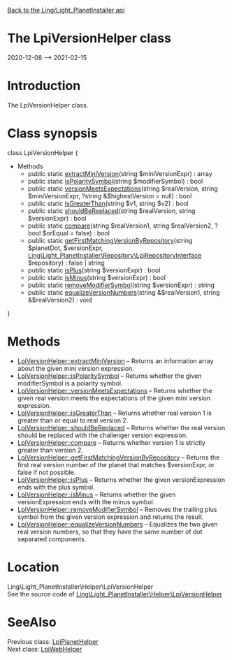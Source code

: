 [Back to the Ling/Light_PlanetInstaller api](https://github.com/lingtalfi/Light_PlanetInstaller/blob/master/doc/api/Ling/Light_PlanetInstaller.md)



The LpiVersionHelper class
================
2020-12-08 --> 2021-02-15






Introduction
============

The LpiVersionHelper class.



Class synopsis
==============


class <span class="pl-k">LpiVersionHelper</span>  {

- Methods
    - public static [extractMiniVersion](https://github.com/lingtalfi/Light_PlanetInstaller/blob/master/doc/api/Ling/Light_PlanetInstaller/Helper/LpiVersionHelper/extractMiniVersion.md)(string $miniVersionExpr) : array
    - public static [isPolaritySymbol](https://github.com/lingtalfi/Light_PlanetInstaller/blob/master/doc/api/Ling/Light_PlanetInstaller/Helper/LpiVersionHelper/isPolaritySymbol.md)(string $modifierSymbol) : bool
    - public static [versionMeetsExpectations](https://github.com/lingtalfi/Light_PlanetInstaller/blob/master/doc/api/Ling/Light_PlanetInstaller/Helper/LpiVersionHelper/versionMeetsExpectations.md)(string $realVersion, string $miniVersionExpr, ?string &$highestVersion = null) : bool
    - public static [isGreaterThan](https://github.com/lingtalfi/Light_PlanetInstaller/blob/master/doc/api/Ling/Light_PlanetInstaller/Helper/LpiVersionHelper/isGreaterThan.md)(string $v1, string $v2) : bool
    - public static [shouldBeReplaced](https://github.com/lingtalfi/Light_PlanetInstaller/blob/master/doc/api/Ling/Light_PlanetInstaller/Helper/LpiVersionHelper/shouldBeReplaced.md)(string $realVersion, string $versionExpr) : bool
    - public static [compare](https://github.com/lingtalfi/Light_PlanetInstaller/blob/master/doc/api/Ling/Light_PlanetInstaller/Helper/LpiVersionHelper/compare.md)(string $realVersion1, string $realVersion2, ?bool $orEqual = false) : bool
    - public static [getFirstMatchingVersionByRepository](https://github.com/lingtalfi/Light_PlanetInstaller/blob/master/doc/api/Ling/Light_PlanetInstaller/Helper/LpiVersionHelper/getFirstMatchingVersionByRepository.md)(string $planetDot, $versionExpr, [Ling\Light_PlanetInstaller\Repository\LpiRepositoryInterface](https://github.com/lingtalfi/Light_PlanetInstaller/blob/master/doc/api/Ling/Light_PlanetInstaller/Repository/LpiRepositoryInterface.md) $repository) : false | string
    - public static [isPlus](https://github.com/lingtalfi/Light_PlanetInstaller/blob/master/doc/api/Ling/Light_PlanetInstaller/Helper/LpiVersionHelper/isPlus.md)(string $versionExpr) : bool
    - public static [isMinus](https://github.com/lingtalfi/Light_PlanetInstaller/blob/master/doc/api/Ling/Light_PlanetInstaller/Helper/LpiVersionHelper/isMinus.md)(string $versionExpr) : bool
    - public static [removeModifierSymbol](https://github.com/lingtalfi/Light_PlanetInstaller/blob/master/doc/api/Ling/Light_PlanetInstaller/Helper/LpiVersionHelper/removeModifierSymbol.md)(string $versionExpr) : string
    - public static [equalizeVersionNumbers](https://github.com/lingtalfi/Light_PlanetInstaller/blob/master/doc/api/Ling/Light_PlanetInstaller/Helper/LpiVersionHelper/equalizeVersionNumbers.md)(string &$realVersion1, string &$realVersion2) : void

}






Methods
==============

- [LpiVersionHelper::extractMiniVersion](https://github.com/lingtalfi/Light_PlanetInstaller/blob/master/doc/api/Ling/Light_PlanetInstaller/Helper/LpiVersionHelper/extractMiniVersion.md) &ndash; Returns an information array about the given mini version expression.
- [LpiVersionHelper::isPolaritySymbol](https://github.com/lingtalfi/Light_PlanetInstaller/blob/master/doc/api/Ling/Light_PlanetInstaller/Helper/LpiVersionHelper/isPolaritySymbol.md) &ndash; Returns whether the given modifierSymbol is a polarity symbol.
- [LpiVersionHelper::versionMeetsExpectations](https://github.com/lingtalfi/Light_PlanetInstaller/blob/master/doc/api/Ling/Light_PlanetInstaller/Helper/LpiVersionHelper/versionMeetsExpectations.md) &ndash; Returns whether the given real version meets the expectations of the given mini version expression.
- [LpiVersionHelper::isGreaterThan](https://github.com/lingtalfi/Light_PlanetInstaller/blob/master/doc/api/Ling/Light_PlanetInstaller/Helper/LpiVersionHelper/isGreaterThan.md) &ndash; Returns whether real version 1 is greater than or equal to real version 2.
- [LpiVersionHelper::shouldBeReplaced](https://github.com/lingtalfi/Light_PlanetInstaller/blob/master/doc/api/Ling/Light_PlanetInstaller/Helper/LpiVersionHelper/shouldBeReplaced.md) &ndash; Returns whether the real version should be replaced with the challenger version expression.
- [LpiVersionHelper::compare](https://github.com/lingtalfi/Light_PlanetInstaller/blob/master/doc/api/Ling/Light_PlanetInstaller/Helper/LpiVersionHelper/compare.md) &ndash; Returns whether version 1 is strictly greater than version 2.
- [LpiVersionHelper::getFirstMatchingVersionByRepository](https://github.com/lingtalfi/Light_PlanetInstaller/blob/master/doc/api/Ling/Light_PlanetInstaller/Helper/LpiVersionHelper/getFirstMatchingVersionByRepository.md) &ndash; Returns the first real version number of the planet that matches $versionExpr, or false if not possible.
- [LpiVersionHelper::isPlus](https://github.com/lingtalfi/Light_PlanetInstaller/blob/master/doc/api/Ling/Light_PlanetInstaller/Helper/LpiVersionHelper/isPlus.md) &ndash; Returns whether the given versionExpression ends with the plus symbol.
- [LpiVersionHelper::isMinus](https://github.com/lingtalfi/Light_PlanetInstaller/blob/master/doc/api/Ling/Light_PlanetInstaller/Helper/LpiVersionHelper/isMinus.md) &ndash; Returns whether the given versionExpression ends with the minus symbol.
- [LpiVersionHelper::removeModifierSymbol](https://github.com/lingtalfi/Light_PlanetInstaller/blob/master/doc/api/Ling/Light_PlanetInstaller/Helper/LpiVersionHelper/removeModifierSymbol.md) &ndash; Removes the trailing plus symbol from the given version expression and returns the result.
- [LpiVersionHelper::equalizeVersionNumbers](https://github.com/lingtalfi/Light_PlanetInstaller/blob/master/doc/api/Ling/Light_PlanetInstaller/Helper/LpiVersionHelper/equalizeVersionNumbers.md) &ndash; Equalizes the two given real version numbers, so that they have the same number of dot separated components.





Location
=============
Ling\Light_PlanetInstaller\Helper\LpiVersionHelper<br>
See the source code of [Ling\Light_PlanetInstaller\Helper\LpiVersionHelper](https://github.com/lingtalfi/Light_PlanetInstaller/blob/master/Helper/LpiVersionHelper.php)



SeeAlso
==============
Previous class: [LpiPlanetHelper](https://github.com/lingtalfi/Light_PlanetInstaller/blob/master/doc/api/Ling/Light_PlanetInstaller/Helper/LpiPlanetHelper.md)<br>Next class: [LpiWebHelper](https://github.com/lingtalfi/Light_PlanetInstaller/blob/master/doc/api/Ling/Light_PlanetInstaller/Helper/LpiWebHelper.md)<br>
